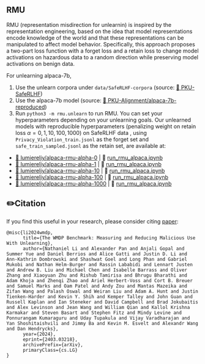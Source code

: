 ## RMU

RMU (representation misdirection for unlearnin)  is inspired by the representation engineering, based on the idea that model representations encode knowledge of the world and that these representations can be manipulated to affect model behavior. Specifically, this approach proposes a two-part loss function with a forget loss and a retain loss to change model activations on hazardous data to a random direction while preserving model activations on benign data. <br/>

For unlearning alpaca-7b, 

1. Use the unlearn corpora under `data/SafeRLHF-corpora` (source: [🤗 PKU-SafeRLHF](https://huggingface.co/datasets/PKU-Alignment/PKU-SafeRLHF))
2. Use the alpaca-7b model (source: [🤗 PKU-Alignment/alpaca-7b-reproduced](https://huggingface.co/PKU-Alignment/alpaca-7b-reproduced))
3. Run `python3 -m rmu.unlearn` to run RMU. You can set your hyperparameters depending on your unlearning goals. Our unlearned models with reproducible hyperparameters (penalizing weight on retain loss $\alpha = 0,1,10,100,1000$) on SafeRLHF data , using `Privacy_Violation_train.jsonl` as the forget set and `safe_train_sampled.jsonl` as the retain set, are available at:

- [🤗 lumiereljy/alpaca-rmu-alpha-0](https://huggingface.co/lumiereljy/alpaca-rmu-alpha-0) | 📙 [run_rmu_alpaca.ipynb](run_rmu_alpaca.ipynb)
- [🤗 lumiereljy/alpaca-rmu-alpha-1](https://huggingface.co/lumiereljy/alpaca-rmu-alpha-1) | 📙 [run_rmu_alpaca.ipynb](run_rmu_alpaca.ipynb)
- [🤗 lumiereljy/alpaca-rmu-alpha-10](https://huggingface.co/lumiereljy/alpaca-rmu-alpha-10) | 📙 [run_rmu_alpaca.ipynb](run_rmu_alpaca.ipynb)
- [🤗 lumiereljy/alpaca-rmu-alpha-100](https://huggingface.co/lumiereljy/alpaca-rmu-alpha-100) | 📙 [run_rmu_alpaca.ipynb](run_rmu_alpaca.ipynb)
- [🤗 lumiereljy/alpaca-rmu-alpha-1000](https://huggingface.co/lumiereljy/alpaca-rmu-alpha-1000) | 📙 [run_rmu_alpaca.ipynb](run_rmu_alpaca.ipynb)
    




## ✏️Citation
If you find this useful in your research, please consider citing [paper]():
```
@misc{li2024wmdp,
      title={The WMDP Benchmark: Measuring and Reducing Malicious Use With Unlearning}, 
      author={Nathaniel Li and Alexander Pan and Anjali Gopal and Summer Yue and Daniel Berrios and Alice Gatti and Justin D. Li and Ann-Kathrin Dombrowski and Shashwat Goel and Long Phan and Gabriel Mukobi and Nathan Helm-Burger and Rassin Lababidi and Lennart Justen and Andrew B. Liu and Michael Chen and Isabelle Barrass and Oliver Zhang and Xiaoyuan Zhu and Rishub Tamirisa and Bhrugu Bharathi and Adam Khoja and Zhenqi Zhao and Ariel Herbert-Voss and Cort B. Breuer and Samuel Marks and Oam Patel and Andy Zou and Mantas Mazeika and Zifan Wang and Palash Oswal and Weiran Liu and Adam A. Hunt and Justin Tienken-Harder and Kevin Y. Shih and Kemper Talley and John Guan and Russell Kaplan and Ian Steneker and David Campbell and Brad Jokubaitis and Alex Levinson and Jean Wang and William Qian and Kallol Krishna Karmakar and Steven Basart and Stephen Fitz and Mindy Levine and Ponnurangam Kumaraguru and Uday Tupakula and Vijay Varadharajan and Yan Shoshitaishvili and Jimmy Ba and Kevin M. Esvelt and Alexandr Wang and Dan Hendrycks},
      year={2024},
      eprint={2403.03218},
      archivePrefix={arXiv},
      primaryClass={cs.LG}
}
```
